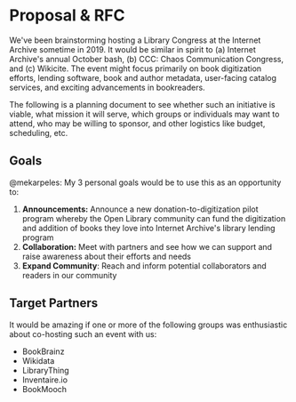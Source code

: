 # Proposal & RFC

We've been brainstorming hosting a Library Congress at the Internet Archive sometime in 2019. It would be similar in spirit to (a) Internet Archive's annual October bash, (b) CCC: Chaos Communication Congress, and (c) Wikicite. The event might focus primarily on book digitization efforts, lending software, book and author metadata, user-facing catalog services, and exciting advancements in bookreaders.

The following is a planning document to see whether such an initiative is viable, what mission it will serve, which groups or individuals may want to attend, who may be willing to sponsor, and other logistics like budget, scheduling, etc.

## Goals

@mekarpeles: My 3 personal goals would be to use this as an opportunity to:
1. **Announcements:** Announce a new donation-to-digitization pilot program whereby the Open Library community can fund the digitization and addition of books they love into Internet Archive's library lending program
2. **Collaboration:** Meet with partners and see how we can support and raise awareness about their efforts and needs
3. **Expand Community**: Reach and inform potential collaborators and readers in our community

## Target Partners
It would be amazing if one or more of the following groups was enthusiastic about co-hosting such an event with us:
- BookBrainz
- Wikidata
- LibraryThing
- Inventaire.io
- BookMooch
